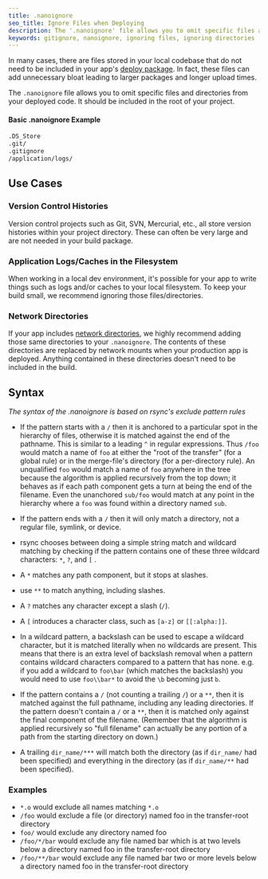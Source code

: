 ```yaml
---
title: .nanoignore
seo_title: Ignore Files when Deploying
description: The '.nanoignore' file allows you to omit specific files and directories from your compiled code.
keywords: gitignore, nanoignore, ignoring files, ignoring directories
---
```


In many cases, there are files stored in your local codebase that do not need to be included in your app's [deploy package](/cli/deploy/). In fact, these files can add unnecessary bloat leading to larger packages and longer upload times.

The `.nanoignore` file allows you to omit specific files and directories from your deployed code. It should be included in the root of your project.

#### Basic .nanoignore Example
```txt
.DS_Store
.git/
.gitignore
/application/logs/
```

## Use Cases
### Version Control Histories
Version control projects such as Git, SVN, Mercurial, etc., all store version histories within your project directory. These can often be very large and are not needed in your build package.

### Application Logs/Caches in the Filesystem
When working in a local dev environment, it's possible for your app to write things such as logs and/or caches to your local filesystem. To keep your build small, we recommend ignoring those files/directories.

### Network Directories
If your app includes [network directories](/app-config/network-storage/#configuring-network-storage), we highly recommend adding those same directories to your `.nanoignore`. The contents of these directories are replaced by network mounts when your production app is deployed. Anything contained in these directories doesn't need to be included in the build.

## Syntax
*The syntax of the .nanoignore is based on rsync's exclude pattern rules*

- If the pattern starts with a `/` then it is anchored to a particular spot in the hierarchy of files, otherwise it is matched against the end of the pathname. This is similar to a leading `^` in regular expressions. Thus `/foo` would match a name of `foo` at either the "root of the transfer" (for a global rule) or in the merge-file's directory (for a per-directory rule). An unqualified `foo` would match a name of `foo` anywhere in the tree because the algorithm is applied recursively from the top down; it behaves as if each path component gets a turn at being the end of the filename. Even the unanchored `sub/foo` would match at any point in the hierarchy where a `foo` was found within a directory named `sub`.

- If the pattern ends with a `/` then it will only match a directory, not a regular file, symlink, or device.

- rsync chooses between doing a simple string match and wildcard matching by checking if the pattern contains one of these three wildcard characters: `*`, `?`, and `[` .

- A `*` matches any path component, but it stops at slashes.

- use `**` to match anything, including slashes.

- A `?` matches any character except a slash (`/`).

- A `[` introduces a character class, such as `[a-z]` or `[[:alpha:]]`.

- In a wildcard pattern, a backslash can be used to escape a wildcard character, but it is matched literally when no wildcards are present. This means that there is an extra level of backslash removal when a pattern contains wildcard characters compared to a pattern that has none. e.g. if you add a wildcard to `foo\bar` (which matches the backslash) you would need to use `foo\\bar*` to avoid the `\b` becoming just `b`.

- If the pattern contains a `/` (not counting a trailing `/`) or a `**`, then it is matched against the full pathname, including any leading directories. If the pattern doesn't contain a `/` or a `**`, then it is matched only against the final component of the filename. (Remember that the algorithm is applied recursively so "full filename" can actually be any portion of a path from the starting directory on down.)

- A trailing `dir_name/***` will match both the directory (as if `dir_name/` had been specified) and everything in the directory (as if `dir_name/**` had been specified).

### Examples
- `*.o` would exclude all names matching `*.o`
- `/foo` would exclude a file (or directory) named foo in the transfer-root directory
- `foo/` would exclude any directory named foo
- `/foo/*/bar` would exclude any file named bar which is at two levels below a directory named foo in the transfer-root directory
- `/foo/**/bar` would exclude any file named bar two or more levels below a directory named foo in the transfer-root directory
